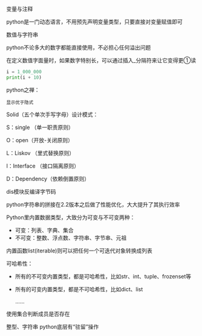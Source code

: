 变量与注释

python是一门动态语言，不用预先声明变量类型，只要直接对变量赋值即可



数值与字符串

python不论多大的数字都能直接使用，不必担心任何溢出问题

在定义数值字面量时，如果数字特别长，可以通过插入_分隔符来让它变得更①读

```python
i = 1_000_000
print(i + 10)
```







python之禅：

```
显示优于隐式
```





Solid（五个单次手写字母）设计模式：

S：single （单一职责原则）

O：open（开放-关闭原则）

L：Liskov （里式替换原则）

I：Interface （接口隔离原则）

D：Dependency（依赖倒置原则）







dis模块反编译字节码

python字符串的拼接在2.2版本之后做了性能优化，大大提升了其执行效率

Python里内置数据类型，大致分为可变与不可变两种：

* 可变：列表、字典、集合
* 不可变：整数、浮点数、字符串、字节串、元祖



内置函数list(iterable)则可以把任何一个可迭代对象转换成列表



可哈希性：

* 所有的不可变内置类型，都是可哈希性，比如str、int、tuple、frozenset等
* 所有的可变内置类型，都是不可哈希性，比如dict、list

   ......



使用集合判断成员是否存在

整型、字符串 python底层有“驻留”操作